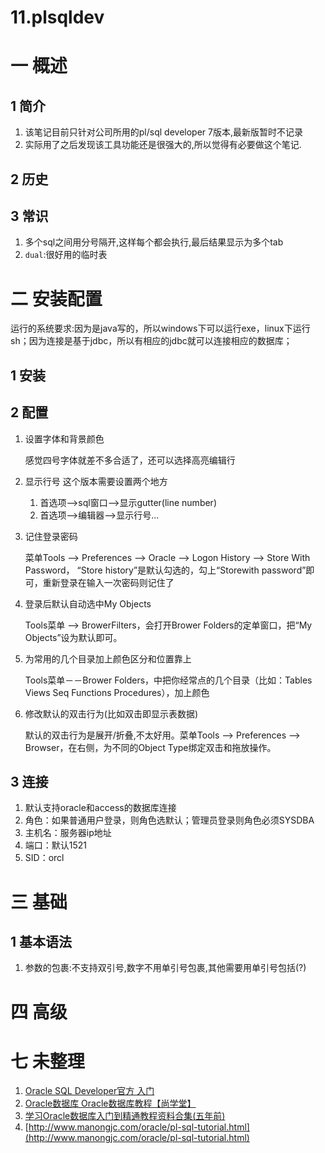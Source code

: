 # 11.plsqldev
# 一 概述
## 1 简介
1. 该笔记目前只针对公司所用的pl/sql developer 7版本,最新版暂时不记录
2. 实际用了之后发现该工具功能还是很强大的,所以觉得有必要做这个笔记.

## 2 历史
## 3 常识
1. 多个sql之间用分号隔开,这样每个都会执行,最后结果显示为多个tab
2. `dual`:很好用的临时表

# 二 安装配置
运行的系统要求:因为是java写的，所以windows下可以运行exe，linux下运行sh；因为连接是基于jdbc，所以有相应的jdbc就可以连接相应的数据库；

## 1 安装

## 2 配置
1. 设置字体和背景颜色

    感觉四号字体就差不多合适了，还可以选择高亮编辑行
2. 显示行号
    这个版本需要设置两个地方
    1. 首选项-->sql窗口-->显示gutter(line number)
    2. 首选项-->编辑器-->显示行号...
1. 记住登录密码

    菜单Tools --> Preferences --> Oracle --> Logon History --> Store With Password， “Store history”是默认勾选的，勾上“Storewith password”即可，重新登录在输入一次密码则记住了
2. 登录后默认自动选中My Objects

    Tools菜单 --> BrowerFilters，会打开Brower Folders的定单窗口，把“My Objects”设为默认即可。
3. 为常用的几个目录加上颜色区分和位置靠上

    Tools菜单－－Brower Folders，中把你经常点的几个目录（比如：Tables Views Seq Functions Procedures），加上颜色
4. 修改默认的双击行为(比如双击即显示表数据)

    默认的双击行为是展开/折叠,不太好用。菜单Tools --> Preferences --> Browser，在右侧，为不同的Object Type绑定双击和拖放操作。

## 3 连接
1. 默认支持oracle和access的数据库连接
2. 角色：如果普通用户登录，则角色选默认；管理员登录则角色必须SYSDBA
3. 主机名：服务器ip地址
4. 端口：默认1521
5. SID：orcl

# 三 基础
## 1 基本语法
1. 参数的包裹:不支持双引号,数字不用单引号包裹,其他需要用单引号包括(?)

# 四 高级

# 七 未整理
1. [Oracle SQL Developer官方 入门](http://www.oracle.com/ocom/groups/public/%40otn/documents/webcontent/229078_zhs.htm)
2. [Oracle数据库 Oracle数据库教程【尚学堂】](http://study.163.com/course/courseMain.htm?courseId=344012)
3. [学习Oracle数据库入门到精通教程资料合集(五年前)](https://my.oschina.net/u/587561/blog/96984)
4. [http://www.manongjc.com/oracle/pl-sql-tutorial.html](http://www.manongjc.com/oracle/pl-sql-tutorial.html)
